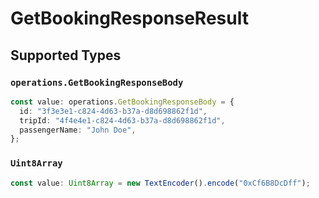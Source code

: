 # GetBookingResponseResult


## Supported Types

### `operations.GetBookingResponseBody`

```typescript
const value: operations.GetBookingResponseBody = {
  id: "3f3e3e1-c824-4d63-b37a-d8d698862f1d",
  tripId: "4f4e4e1-c824-4d63-b37a-d8d698862f1d",
  passengerName: "John Doe",
};
```

### `Uint8Array`

```typescript
const value: Uint8Array = new TextEncoder().encode("0xCf6B8DcDff");
```

